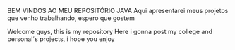 BEM VINDOS AO MEU REPOSITÓRIO JAVA
Aqui apresentarei meus projetos que venho trabalhando, espero que gostem

Welcome guys, this is my repository
Here i gonna post my college and personal´s projects, i hope you enjoy
